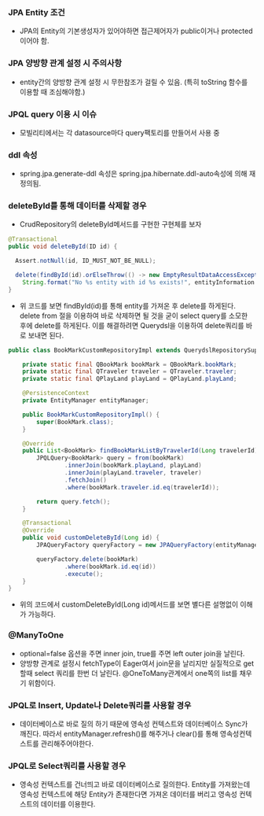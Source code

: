 ### JPA Entity 조건
- JPA의 Entity의 기본생성자가 있어야하면 접근제어자가 public이거나 protected이어야 함.

### JPA 양방향 관계 설정 시 주의사항
- entity간의 양방향 관계 설정 시 무한참조가 걸릴 수 있음. (특히 toString 함수를 이용할 때 조심해야함.)

### JPQL query 이용 시 이슈
- 모빌리티에서는 각 datasource마다 query팩토리를 만들어서 사용 중

### ddl 속성
- spring.jpa.generate-ddl 속성은 spring.jpa.hibernate.ddl-auto속성에 의해 재정의됨.

### deleteById를 통해 데이터를 삭제할 경우
- CrudRepository의 deleteById메서드를 구현한 구현체를 보자
```java
@Transactional
public void deleteById(ID id) {

  Assert.notNull(id, ID_MUST_NOT_BE_NULL);

  delete(findById(id).orElseThrow(() -> new EmptyResultDataAccessException(
    String.format("No %s entity with id %s exists!", entityInformation.getJavaType(), id), 1)));
}
```
- 위 코드를 보면 findById(id)를 통해 entity를 가져온 후 delete를 하게된다. delete from 절을 이용하여 바로 삭제하면 될 것을 굳이 select query를 소모한 후에 delete를 하게된다. 이를 해결하려면 Querydsl을 이용하여 delete쿼리를 바로 보내면 된다.
```java
public class BookMarkCustomRepositoryImpl extends QuerydslRepositorySupport implements BookMarkCustomRepository {

    private static final QBookMark bookMark = QBookMark.bookMark;
    private static final QTraveler traveler = QTraveler.traveler;
    private static final QPlayLand playLand = QPlayLand.playLand;

    @PersistenceContext
    private EntityManager entityManager;

    public BookMarkCustomRepositoryImpl() {
        super(BookMark.class);
    }

    @Override
    public List<BookMark> findBookMarkListByTravelerId(Long travelerId) {
        JPQLQuery<BookMark> query = from(bookMark)
                .innerJoin(bookMark.playLand, playLand)
                .innerJoin(playLand.traveler, traveler)
                .fetchJoin()
                .where(bookMark.traveler.id.eq(travelerId));

        return query.fetch();
    }

    @Transactional
    @Override
    public void customDeleteById(Long id) {
        JPAQueryFactory queryFactory = new JPAQueryFactory(entityManager);

        queryFactory.delete(bookMark)
                .where(bookMark.id.eq(id))
                .execute();
    }
}
```
- 위의 코드에서 customDeleteById(Long id)메서드를 보면 별다른 설명없이 이해가 가능하다.

### @ManyToOne
- optional=false 옵션을 주면 inner join, true를 주면 left outer join을 날린다.
- 양방향 관계로 설정시 fetchType이 Eager여서 join문을 날리지만 실질적으로 get할때 select 쿼리를 한번 더 날린다. @OneToMany관계에서 one쪽의 list를 채우기 위함이다.

### JPQL로 Insert, Update나 Delete쿼리를 사용할 경우
- 데이터베이스로 바로 질의 하기 때문에 영속성 컨텍스트와 데이터베이스 Sync가 깨진다. 따라서 entityManager.refresh()를 해주거나 clear()를 통해 영속성컨텍스트를 관리해주어야한다.

### JPQL로 Select쿼리를 사용할 경우
- 영속성 컨텍스트를 건너띄고 바로 데이터베이스로 질의한다. Entity를 가져왔는데 영속성 컨텍스트에 해당 Entity가 존재한다면 가져온 데이터를 버리고 영속성 컨텍스트의 데이터를 이용한다.